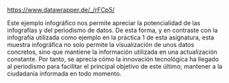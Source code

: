 https://www.datawrapper.de/_/rFCp5/

Este ejemplo infográfico nos permite apreciar la potencialidad de las infografías y del periodismo de datos. De esta forma, y en contraste con la infografía utilizada como ejemplo en 
la práctica 1 de esta asignatura, esta muestra infográfica no solo permite la visualización de unos datos concretos, sino que mantiene la información utilizada en una actualización 
constante.  Por tanto, se aprecia cómo la innovación tecnológica ha llegado al periodismo para facilitar el principal objetivo de este último; mantener a la ciudadanía informada en 
todo momento.
